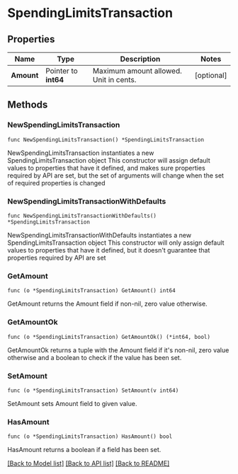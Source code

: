 # SpendingLimitsTransaction

## Properties

Name | Type | Description | Notes
------------ | ------------- | ------------- | -------------
**Amount** | Pointer to **int64** | Maximum amount allowed. Unit in cents. | [optional] 

## Methods

### NewSpendingLimitsTransaction

`func NewSpendingLimitsTransaction() *SpendingLimitsTransaction`

NewSpendingLimitsTransaction instantiates a new SpendingLimitsTransaction object
This constructor will assign default values to properties that have it defined,
and makes sure properties required by API are set, but the set of arguments
will change when the set of required properties is changed

### NewSpendingLimitsTransactionWithDefaults

`func NewSpendingLimitsTransactionWithDefaults() *SpendingLimitsTransaction`

NewSpendingLimitsTransactionWithDefaults instantiates a new SpendingLimitsTransaction object
This constructor will only assign default values to properties that have it defined,
but it doesn't guarantee that properties required by API are set

### GetAmount

`func (o *SpendingLimitsTransaction) GetAmount() int64`

GetAmount returns the Amount field if non-nil, zero value otherwise.

### GetAmountOk

`func (o *SpendingLimitsTransaction) GetAmountOk() (*int64, bool)`

GetAmountOk returns a tuple with the Amount field if it's non-nil, zero value otherwise
and a boolean to check if the value has been set.

### SetAmount

`func (o *SpendingLimitsTransaction) SetAmount(v int64)`

SetAmount sets Amount field to given value.

### HasAmount

`func (o *SpendingLimitsTransaction) HasAmount() bool`

HasAmount returns a boolean if a field has been set.


[[Back to Model list]](../README.md#documentation-for-models) [[Back to API list]](../README.md#documentation-for-api-endpoints) [[Back to README]](../README.md)


